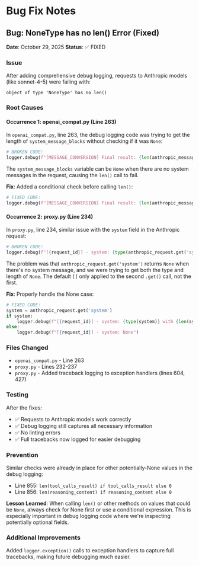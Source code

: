 # Bug Fix Notes

## Bug: NoneType has no len() Error (Fixed)

**Date**: October 29, 2025
**Status**: ✅ FIXED

### Issue
After adding comprehensive debug logging, requests to Anthropic models (like sonnet-4-5) were failing with:
```
object of type 'NoneType' has no len()
```

### Root Causes

#### Occurrence 1: openai_compat.py (Line 263)
In `openai_compat.py`, line 263, the debug logging code was trying to get the length of `system_message_blocks` without checking if it was `None`:

```python
# BROKEN CODE:
logger.debug(f"[MESSAGE_CONVERSION] Final result: {len(anthropic_messages)} Anthropic messages, {len(system_message_blocks)} system blocks")
```

The `system_message_blocks` variable can be `None` when there are no system messages in the request, causing the `len()` call to fail.

**Fix**: Added a conditional check before calling `len()`:

```python
# FIXED CODE:
logger.debug(f"[MESSAGE_CONVERSION] Final result: {len(anthropic_messages)} Anthropic messages, {len(system_message_blocks) if system_message_blocks else 0} system blocks")
```

#### Occurrence 2: proxy.py (Line 234)
In `proxy.py`, line 234, similar issue with the `system` field in the Anthropic request:

```python
# BROKEN CODE:
logger.debug(f"[{request_id}] - system: {type(anthropic_request.get('system'))} with {len(anthropic_request.get('system', []))} elements")
```

The problem was that `anthropic_request.get('system')` returns `None` when there's no system message, and we were trying to get both the type and length of `None`. The default `[]` only applied to the second `.get()` call, not the first.

**Fix**: Properly handle the None case:

```python
# FIXED CODE:
system = anthropic_request.get('system')
if system:
    logger.debug(f"[{request_id}] - system: {type(system)} with {len(system)} elements")
else:
    logger.debug(f"[{request_id}] - system: None")
```

### Files Changed
- `openai_compat.py` - Line 263
- `proxy.py` - Lines 232-237
- `proxy.py` - Added traceback logging to exception handlers (lines 604, 427)

### Testing
After the fixes:
- ✅ Requests to Anthropic models work correctly
- ✅ Debug logging still captures all necessary information
- ✅ No linting errors
- ✅ Full tracebacks now logged for easier debugging

### Prevention
Similar checks were already in place for other potentially-None values in the debug logging:
- Line 855: `len(tool_calls_result) if tool_calls_result else 0`
- Line 856: `len(reasoning_content) if reasoning_content else 0`

**Lesson Learned**: When calling `len()` or other methods on values that could be `None`, always check for None first or use a conditional expression. This is especially important in debug logging code where we're inspecting potentially optional fields.

### Additional Improvements
Added `logger.exception()` calls to exception handlers to capture full tracebacks, making future debugging much easier.
